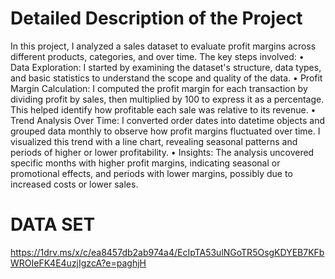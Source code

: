 # Detailed Description of the Project
In this project, 
I analyzed a sales dataset to evaluate profit margins across different products, categories, and over time. The key steps involved:
•	Data Exploration: I started by examining the dataset's structure, data types, and basic statistics to understand the scope and quality of the data.
•	Profit Margin Calculation: I computed the profit margin for each transaction by dividing profit by sales, then multiplied by 100 to express it as a percentage. This helped identify how profitable each sale was relative to its revenue.
•	Trend Analysis Over Time: I converted order dates into datetime objects and grouped data monthly to observe how profit margins fluctuated over time. I visualized this trend with a line chart, revealing seasonal patterns and periods of higher or lower profitability.
•	Insights: The analysis uncovered specific months with higher profit margins, indicating seasonal or promotional effects, and periods with lower margins, possibly due to increased costs or lower sales.
# DATA SET
https://1drv.ms/x/c/ea8457db2ab974a4/EcIpTA53ulNGoTR5OsgKDYEB7KFbWROIeFK4E4uzjIgzcA?e=paghjH
